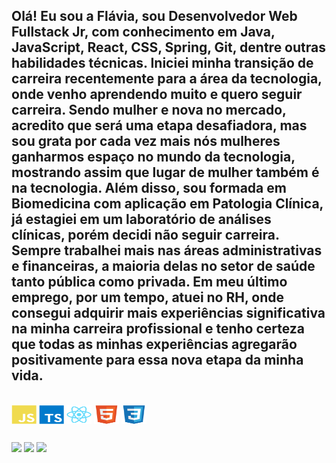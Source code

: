 ## Olá! Eu sou a Flávia, sou Desenvolvedor Web Fullstack Jr, com conhecimento em Java, JavaScript, React, CSS, Spring, Git, dentre outras habilidades técnicas. Iniciei minha transição de carreira recentemente para a área da tecnologia, onde venho aprendendo muito e quero seguir carreira. Sendo mulher e nova no mercado, acredito que será uma etapa desafiadora, mas sou grata por cada vez mais nós mulheres ganharmos espaço no mundo da tecnologia, mostrando assim que lugar de mulher também é na tecnologia. Além disso, sou formada em Biomedicina com aplicação em Patologia Clínica, já estagiei em um laboratório de análises clínicas, porém decidi não seguir carreira. Sempre trabalhei mais nas áreas administrativas e financeiras, a maioria delas no setor de saúde tanto pública como privada. Em meu último emprego, por um tempo, atuei no RH, onde consegui adquirir mais experiências significativa na minha carreira profissional e tenho certeza que todas as minhas experiências agregarão positivamente para essa nova etapa da minha vida.

<div style="display: inline_block"><br>
  <img align="center" alt="Flávia-Js" height="30" width="40" src="https://raw.githubusercontent.com/devicons/devicon/master/icons/javascript/javascript-plain.svg">
  <img align="center" alt="Flávia-Ts" height="30" width="40" src="https://raw.githubusercontent.com/devicons/devicon/master/icons/typescript/typescript-plain.svg">
  <img align="center" alt="Flávia-React" height="30" width="40" src="https://raw.githubusercontent.com/devicons/devicon/master/icons/react/react-original.svg">
  <img align="center" alt="Flávia-HTML" height="30" width="40" src="https://raw.githubusercontent.com/devicons/devicon/master/icons/html5/html5-original.svg">
  <img align="center" alt="Flávia-CSS" height="30" width="40" src="https://raw.githubusercontent.com/devicons/devicon/master/icons/css3/css3-original.svg">
</div>
  
  ##
 
<div> 
  <a href="https://instagram.com/_fla.camila" target="_blank"><img src="https://img.shields.io/badge/-Instagram-%23E4405F?style=for-the-badge&logo=instagram&logoColor=white" target="_blank"></a>
  <a href="https://discord.com/channels/@me/1081359734717816913)" target="_blank"><img src="https://img.shields.io/badge/Discord-7289DA?style=for-the-badge&logo=discord&logoColor=white" target="_blank"></a> 
  <a href="https://www.linkedin.com/in/fl%C3%A1via-camila08/)" target="_blank"><img src="https://img.shields.io/badge/-LinkedIn-%230077B5?style=for-the-badge&logo=linkedin&logoColor=white" target="_blank"></a> 
  
</div>

